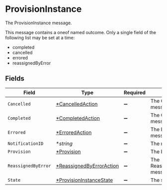 # ProvisionInstance

The ProvisionInstance message.

This message contains a oneof named outcome. Only a single field of the following list may be set at a time:
  - completed
  - cancelled
  - errored
  - reassignedByError



## Fields

| Field                                                                      | Type                                                                       | Required                                                                   | Description                                                                |
| -------------------------------------------------------------------------- | -------------------------------------------------------------------------- | -------------------------------------------------------------------------- | -------------------------------------------------------------------------- |
| `Cancelled`                                                                | [*CancelledAction](../../models/shared/cancelledaction.md)                 | :heavy_minus_sign:                                                         | The CancelledAction message.                                               |
| `Completed`                                                                | [*CompletedAction](../../models/shared/completedaction.md)                 | :heavy_minus_sign:                                                         | The CompletedAction message.                                               |
| `Errored`                                                                  | [*ErroredAction](../../models/shared/erroredaction.md)                     | :heavy_minus_sign:                                                         | The ErroredAction message.                                                 |
| `NotificationID`                                                           | **string*                                                                  | :heavy_minus_sign:                                                         | The notificationId field.                                                  |
| `Provision`                                                                | [*Provision](../../models/shared/provision.md)                             | :heavy_minus_sign:                                                         | The Provision message.                                                     |
| `ReassignedByError`                                                        | [*ReassignedByErrorAction](../../models/shared/reassignedbyerroraction.md) | :heavy_minus_sign:                                                         | The ReassignedByErrorAction message.                                       |
| `State`                                                                    | [*ProvisionInstanceState](../../models/shared/provisioninstancestate.md)   | :heavy_minus_sign:                                                         | The state field.                                                           |